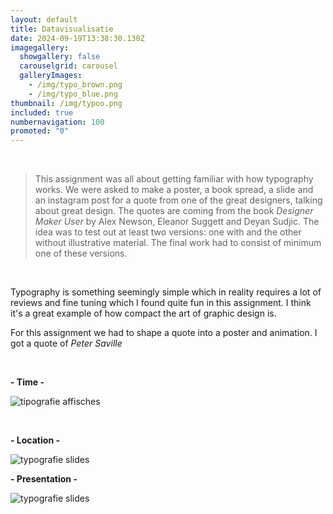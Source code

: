 ```yaml
---
layout: default
title: Datavisualisatie
date: 2024-09-19T13:38:30.130Z
imagegallery:
  showgallery: false
  carouselgrid: carousel
  galleryImages:
    - /img/typo_brown.png
    - /img/typo_blue.png
thumbnail: /img/typoo.png
included: true
numbernavigation: 100
promoted: "0"
---
```

<br>

>This assignment was all about getting familiar with how typography works. We were asked to make a poster, a book spread, a slide and an instagram post for a quote from one of the great designers, talking about great design. The quotes are coming from the book _Designer Maker User_ by Alex Newson, Eleanor Suggett and Deyan Sudjic. The idea was to test out at least two versions: one with and the other without illustrative material. The final work had to consist of minimum one of these versions.

<br>

Typography is something seemingly simple which in reality requires a lot of reviews and fine tuning which I found quite fun in this assignment. I think it's a great example of how compact the art of graphic design is.


For this assignment we had to shape a quote into a poster and animation. I got a quote of _Peter Saville_

<br>

**- Time -**

![tipografie affisches](/img/datavis-t.png) 

<br>

**- Location -**

![typografie slides](/img/datavis-l.png)
<br>

**- Presentation -**

![typografie slides](/img/datavis-p.png)

